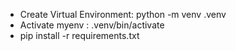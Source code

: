 - Create Virtual Environment: python -m venv .venv
- Activate myenv : .venv/bin/activate
- pip install -r requirements.txt
